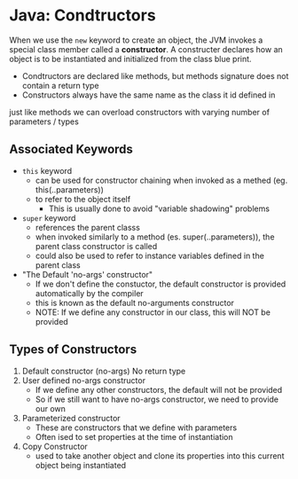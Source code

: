 # Java: Condtructors
When we use the `new` keyword to create an object, the JVM invokes a special class member called a **constructor**. A constructer declares how an object is to be instantiated and initialized from the class blue print.
- Condtructors are declared like methods, but methods signature does not contain a return type
- Constructors always have the same name as the class it id defined in

just like methods we can overload constructors with varying number of parameters / types

## Associated Keywords
 - `this` keyword
    - can be used for constructor chaining when invoked as a methed (eg. this(..parameters))
    - to refer to the object itself
       - This is usually done to avoid "variable shadowing" problems
 - `super` keyword
   - references the parent classs
   - when invoked similarly to a method (es. super(..parameters)), the parent class constructor is called
   - could also be used to refer to instance variables defined in  the parent class
 - "The Default 'no-args' constructor"
   - If we don't define the constuctor, the default constructor is provided automatically by the compiler
   - this is known as the default no-arguments constructor
   - NOTE: If we define any constructor in our class, this will NOT be provided

## Types of Constructors
1. Default constructor (no-args) No return type
2. User defined no-args constructor
   - If we define any other constructors, the default will not be provided
   - So if we still want to have no-args constructor, we need to provide our own
3. Parameterized constructor
    - These are constructors that we define with parameters
    - Often ised to set properties at the time  of instantiation
4. Copy Constructor
    - used to take another object and clone its properties into this current object being instantiated

